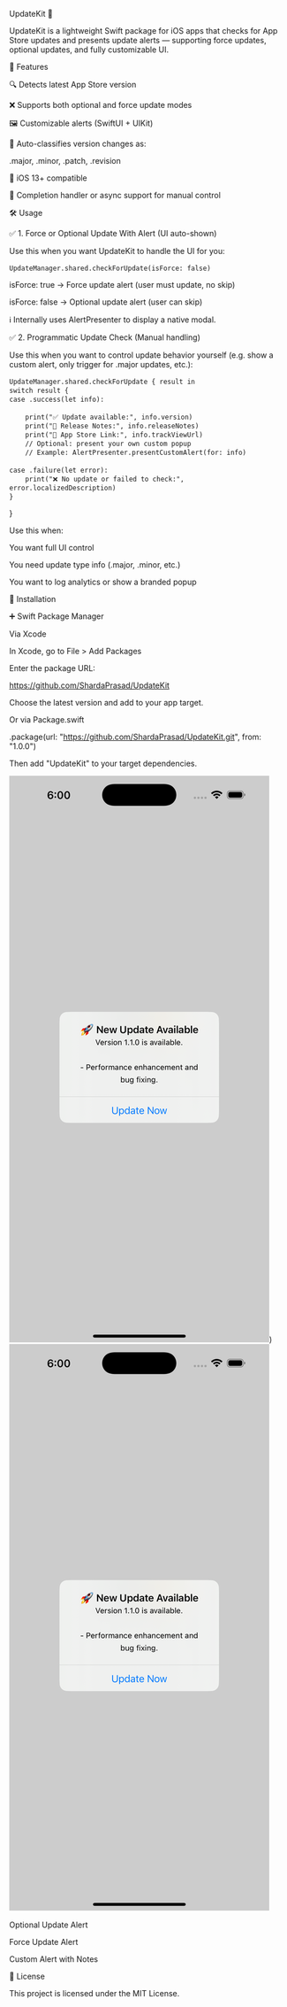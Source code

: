 UpdateKit 🚀

UpdateKit is a lightweight Swift package for iOS apps that checks for App Store updates and presents update alerts — supporting force updates, optional updates, and fully customizable UI.

🧹 Features

🔍 Detects latest App Store version

❌ Supports both optional and force update modes

🖼️ Customizable alerts (SwiftUI + UIKit)

🧐 Auto-classifies version changes as:

.major, .minor, .patch, .revision

📱 iOS 13+ compatible

🧪 Completion handler or async support for manual control

🛠 Usage

✅ 1. Force or Optional Update With Alert (UI auto-shown)

Use this when you want UpdateKit to handle the UI for you:

    UpdateManager.shared.checkForUpdate(isForce: false)

isForce: true → Force update alert (user must update, no skip)

isForce: false → Optional update alert (user can skip)

ℹ️ Internally uses AlertPresenter to display a native modal.

✅ 2. Programmatic Update Check (Manual handling)

Use this when you want to control update behavior yourself (e.g. show a custom alert, only trigger for .major updates, etc.):


    UpdateManager.shared.checkForUpdate { result in
    switch result {
    case .success(let info):
    
        print("✅ Update available:", info.version)
        print("📜 Release Notes:", info.releaseNotes)
        print("🔗 App Store Link:", info.trackViewUrl)
        // Optional: present your own custom popup
        // Example: AlertPresenter.presentCustomAlert(for: info)

    case .failure(let error):
        print("❌ No update or failed to check:", error.localizedDescription)
    }
}

Use this when:

You want full UI control

You need update type info (.major, .minor, etc.)

You want to log analytics or show a branded popup

📆 Installation

➕ Swift Package Manager

Via Xcode

In Xcode, go to File > Add Packages

Enter the package URL:

https://github.com/ShardaPrasad/UpdateKit

Choose the latest version and add to your app target.

Or via Package.swift

.package(url: "https://github.com/ShardaPrasad/UpdateKit.git", from: "1.0.0")

Then add "UpdateKit" to your target dependencies.

![Optional](https://github.com/ShardaPrasad/Files/blob/main/Screenshots/1.png))
![Force](https://github.com/ShardaPrasad/Files/blob/main/Screenshots/1.png)

Optional Update Alert

Force Update Alert

Custom Alert with Notes

📄 License

This project is licensed under the MIT License.
